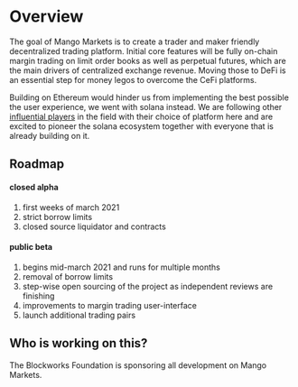 # Overview

The goal of Mango Markets is to create a trader and maker friendly decentralized trading platform. Initial core features will be fully on-chain margin trading on limit order books as well as perpetual futures, which are the main drivers of centralized exchange revenue. Moving those to DeFi is an essential step for money legos to overcome the CeFi platforms.

Building on Ethereum would hinder us from implementing the best possible the user experience, we went with solana instead. We are following other [influential players](https://medium.com/solana-labs/ftx-chooses-solana-for-serum-a-high-speed-non-custodial-decentralized-derivatives-exchange-c346a27c1f2b) in the field with their choice of platform here and are excited to pioneer the solana ecosystem together with everyone that is already building on it.

## Roadmap

#### closed alpha

1. first weeks of march 2021
2. strict borrow limits
3. closed source liquidator and contracts

#### public beta 

1. begins mid-march 2021 and runs for multiple months
2. removal of borrow limits
3. step-wise open sourcing of the project as independent reviews are finishing
4. improvements to margin trading user-interface
5. launch additional trading pairs

#### 

## Who is working on this?

The Blockworks Foundation is sponsoring all development on Mango Markets. 

